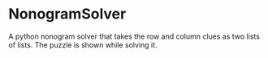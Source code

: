 # NonogramSolver
A python nonogram solver that takes the row and column clues as two lists of lists. The puzzle is shown while solving it. 
